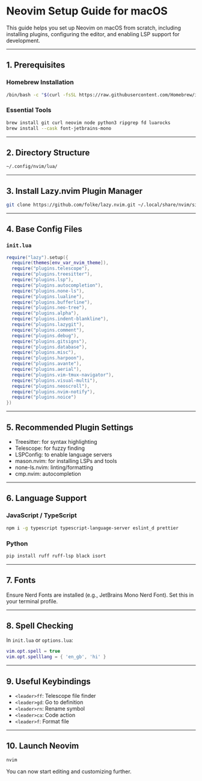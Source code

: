 # Neovim Setup Guide for macOS

This guide helps you set up Neovim on macOS from scratch, including installing plugins, configuring the editor, and enabling LSP support for development.

---

## 1. Prerequisites

### Homebrew Installation

```bash
/bin/bash -c "$(curl -fsSL https://raw.githubusercontent.com/Homebrew/install/HEAD/install.sh)"
```

### Essential Tools

```bash
brew install git curl neovim node python3 ripgrep fd luarocks
brew install --cask font-jetbrains-mono
```

---

## 2. Directory Structure

```bash
~/.config/nvim/lua/
```

---

## 3. Install Lazy.nvim Plugin Manager

```bash
git clone https://github.com/folke/lazy.nvim.git ~/.local/share/nvim/site/pack/lazy/start/lazy.nvim
```

---

## 4. Base Config Files

### `init.lua`

```lua
require("lazy").setup({
  require(themes[env_var_nvim_theme]),
  require("plugins.telescope"),
  require("plugins.treesitter"),
  require("plugins.lsp"),
  require("plugins.autocompletion"),
  require("plugins.none-ls"),
  require("plugins.lualine"),
  require("plugins.bufferline"),
  require("plugins.neo-tree"),
  require("plugins.alpha"),
  require("plugins.indent-blankline"),
  require("plugins.lazygit"),
  require("plugins.comment"),
  require("plugins.debug"),
  require("plugins.gitsigns"),
  require("plugins.database"),
  require("plugins.misc"),
  require("plugins.harpoon"),
  require("plugins.avante"),
  require("plugins.aerial"),
  require("plugins.vim-tmux-navigator"),
  require("plugins.visual-multi"),
  require("plugins.neoscroll"),
  require("plugins.nvim-notify"),
  require("plugins.noice")
})
```

---

## 5. Recommended Plugin Settings

- Treesitter: for syntax highlighting
- Telescope: for fuzzy finding
- LSPConfig: to enable language servers
- mason.nvim: for installing LSPs and tools
- none-ls.nvim: linting/formatting
- cmp.nvim: autocompletion

---

## 6. Language Support

### JavaScript / TypeScript

```bash
npm i -g typescript typescript-language-server eslint_d prettier
```

### Python

```bash
pip install ruff ruff-lsp black isort
```

---

## 7. Fonts

Ensure Nerd Fonts are installed (e.g., JetBrains Mono Nerd Font). Set this in your terminal profile.

---

## 8. Spell Checking

In `init.lua` or `options.lua`:

```lua
vim.opt.spell = true
vim.opt.spelllang = { 'en_gb', 'hi' }
```

---

## 9. Useful Keybindings

- `<leader>ff`: Telescope file finder
- `<leader>gd`: Go to definition
- `<leader>rn`: Rename symbol
- `<leader>ca`: Code action
- `<leader>f`: Format file

---

## 10. Launch Neovim

```bash
nvim
```

You can now start editing and customizing further.

